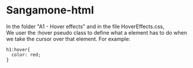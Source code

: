 # Sangamone-html
In the folder "A1 - Hover effects" and in the file HoverEffects.css,    
We user the :hover pseudo class to define what a element has to do when we take the cursor over that element.
For example:    
```
h1:hover{
  color: red;
}
```
